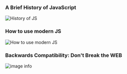 ### A Brief History of JavaScript
![History of JS](https://i.ibb.co/2N2njb2/Screenshot-2024-06-03-181421.png)


### How to use modern JS
![How to use modern JS](https://i.ibb.co/k8Cdbm7/Screenshot-2024-06-03-182057.png)



### Backwards Compatibility: Don't Break the WEB
![image info](https://i.ibb.co/BySwjF0/Screenshot-2024-06-03-181742.png)